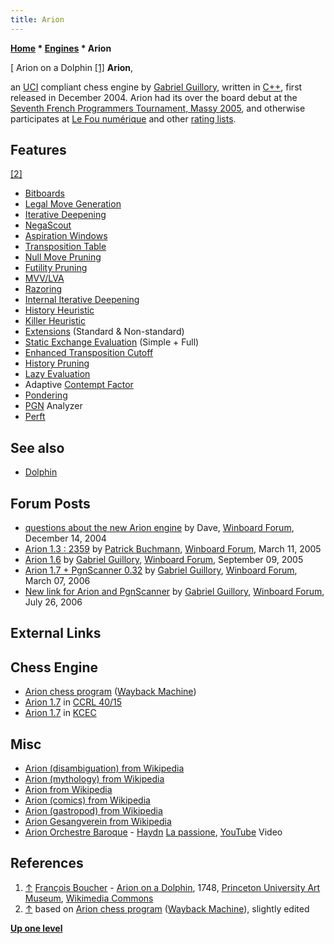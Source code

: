 ```yaml
---
title: Arion
---
```

**[Home](Home "Home") * [Engines](Engines "Engines") * Arion**

\[ Arion on a Dolphin <a id="cite-note-1" href="#cite-ref-1">[1]</a>
**Arion**,

an [UCI](UCI "UCI") compliant chess engine by [Gabriel Guillory](index.php?title=Gabriel_Guillory&action=edit&redlink=1 "Gabriel Guillory (page does not exist)"), written in [C++](Cpp "Cpp"), first released in December 2004.
Arion had its over the board debut at the [Seventh French Programmers Tournament, Massy 2005](Massy_2005 "Massy 2005"), and otherwise participates at [Le Fou numérique](UEL "UEL") and other [rating lists](Engine_Rating_Lists "Engine Rating Lists").

## Features

<a id="cite-note-2" href="#cite-ref-2">[2]</a>

- [Bitboards](Bitboards "Bitboards")
- [Legal Move Generation](Move_Generation#Legal "Move Generation")
- [Iterative Deepening](Iterative_Deepening "Iterative Deepening")
- [NegaScout](NegaScout "NegaScout")
- [Aspiration Windows](Aspiration_Windows "Aspiration Windows")
- [Transposition Table](Transposition_Table "Transposition Table")
- [Null Move Pruning](Null_Move_Pruning "Null Move Pruning")
- [Futility Pruning](Futility_Pruning "Futility Pruning")
- [MVV/LVA](MVV-LVA "MVV-LVA")
- [Razoring](Razoring "Razoring")
- [Internal Iterative Deepening](Internal_Iterative_Deepening "Internal Iterative Deepening")
- [History Heuristic](History_Heuristic "History Heuristic")
- [Killer Heuristic](Killer_Heuristic "Killer Heuristic")
- [Extensions](Extensions "Extensions") (Standard & Non-standard)
- [Static Exchange Evaluation](Static_Exchange_Evaluation "Static Exchange Evaluation") (Simple + Full)
- [Enhanced Transposition Cutoff](Enhanced_Transposition_Cutoff "Enhanced Transposition Cutoff")
- [History Pruning](History_Leaf_Pruning "History Leaf Pruning")
- [Lazy Evaluation](Lazy_Evaluation "Lazy Evaluation")
- Adaptive [Contempt Factor](Contempt_Factor "Contempt Factor")
- [Pondering](Pondering "Pondering")
- [PGN](Portable_Game_Notation "Portable Game Notation") Analyzer
- [Perft](Perft "Perft")

## See also

- [Dolphin](Dolphin "Dolphin")

## Forum Posts

- [questions about the new Arion engine](http://www.open-aurec.com/wbforum/viewtopic.php?f=2&t=990) by Dave, [Winboard Forum](Computer_Chess_Forums "Computer Chess Forums"), December 14, 2004
- [Arion 1.3 : 2359](http://www.open-aurec.com/wbforum/viewtopic.php?f=2&t=1940) by [Patrick Buchmann](Patrick_Buchmann "Patrick Buchmann"), [Winboard Forum](Computer_Chess_Forums "Computer Chess Forums"), March 11, 2005
- [Arion 1.6](http://www.open-aurec.com/wbforum/viewtopic.php?f=2&t=3457) by [Gabriel Guillory](index.php?title=Gabriel_Guillory&action=edit&redlink=1 "Gabriel Guillory (page does not exist)"), [Winboard Forum](Computer_Chess_Forums "Computer Chess Forums"), September 09, 2005
- [Arion 1.7 + PgnScanner 0.32](http://www.open-aurec.com/wbforum/viewtopic.php?f=2&t=4469) by [Gabriel Guillory](index.php?title=Gabriel_Guillory&action=edit&redlink=1 "Gabriel Guillory (page does not exist)"), [Winboard Forum](Computer_Chess_Forums "Computer Chess Forums"), March 07, 2006
- [New link for Arion and PgnScanner](http://www.open-aurec.com/wbforum/viewtopic.php?f=2&t=5260) by [Gabriel Guillory](index.php?title=Gabriel_Guillory&action=edit&redlink=1 "Gabriel Guillory (page does not exist)"), [Winboard Forum](Computer_Chess_Forums "Computer Chess Forums"), July 26, 2006

## External Links

## Chess Engine

- [Arion chess program](https://web.archive.org/web/20160320182635/http://transversale.fr/Arion/Arion.htm) ([Wayback Machine](https://en.wikipedia.org/wiki/Wayback_Machine))
- [Arion 1.7](http://www.computerchess.org.uk/ccrl/4040/cgi/engine_details.cgi?print=Details&eng=Arion%201.7#Arion_1_7) in [CCRL 40/15](CCRL "CCRL")
- [Arion 1.7](http://kirill-kryukov.com/chess/kcec/cgi/engine_details.cgi?print=Details&eng=Arion%201.7) in [KCEC](KCEC "KCEC")

## Misc

- [Arion (disambiguation) from Wikipedia](https://en.wikipedia.org/wiki/Arion_%28disambiguation%29)
- [Arion (mythology) from Wikipedia](https://en.wikipedia.org/wiki/Arion_%28mythology%29)
- [Arion from Wikipedia](https://en.wikipedia.org/wiki/Arion)
- [Arion (comics) from Wikipedia](https://en.wikipedia.org/wiki/Arion_%28comics%29)
- [Arion (gastropod) from Wikipedia](https://en.wikipedia.org/wiki/Arion_%28gastropod%29)
- [Arion Gesangverein from Wikipedia](https://en.wikipedia.org/wiki/Arion_Gesangverein)
- [Arion Orchestre Baroque](https://fr.wikipedia.org/wiki/Arion_Orchestre_Baroque) - [Haydn](https://en.wikipedia.org/wiki/Joseph_Haydn) [La passione](https://en.wikipedia.org/wiki/Symphony_No._49_%28Haydn%29), [YouTube](https://en.wikipedia.org/wiki/YouTube) Video

## References

1. <a id="cite-ref-1" href="#cite-note-1">↑</a> [François Boucher](Category:Fran%C3%A7ois_Boucher "Category:François Boucher") - [Arion on a Dolphin](https://commons.wikimedia.org/wiki/File:Boucher,_Fran%C3%A7ois,_Arion_on_the_Dolphin,_1748.jpg), 1748, [Princeton University Art Museum](https://en.wikipedia.org/wiki/Princeton_University_Art_Museum), [Wikimedia Commons](https://en.wikipedia.org/wiki/Wikimedia_Commons)
1. <a id="cite-ref-2" href="#cite-note-2">↑</a> based on [Arion chess program](https://web.archive.org/web/20160320182635/http://transversale.fr/Arion/Arion.htm) ([Wayback Machine](https://en.wikipedia.org/wiki/Wayback_Machine)), slightly edited

**[Up one level](Engines "Engines")**

